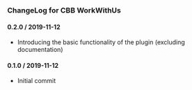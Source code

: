 ### ChangeLog for CBB WorkWithUs

#### 0.2.0 / 2019-11-12

* Introducing the basic functionality of the plugin (excluding documentation)

#### 0.1.0 / 2019-11-12

* Initial commit
